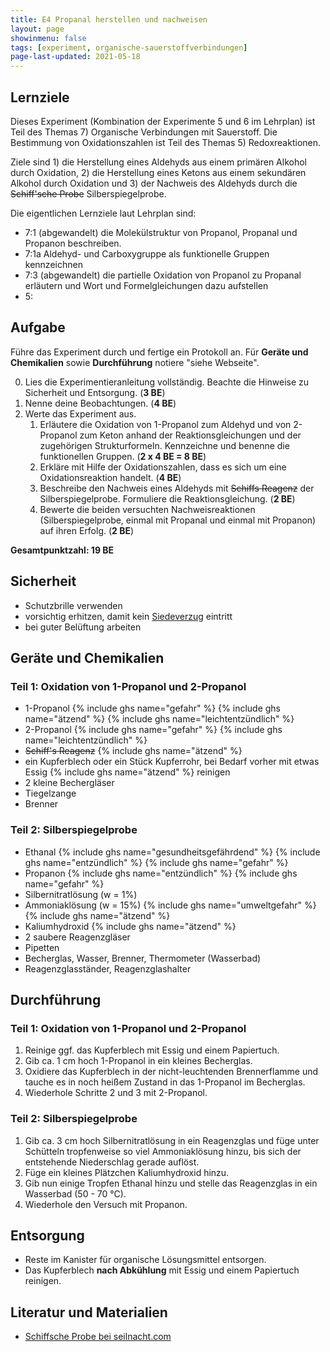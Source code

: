 ```yaml
---
title: E4 Propanal herstellen und nachweisen
layout: page
showinmenu: false
tags: [experiment, organische-sauerstoffverbindungen]
page-last-updated: 2021-05-18
---
```


## Lernziele

Dieses Experiment (Kombination der Experimente 5 und 6 im Lehrplan) ist Teil des Themas 7) Organische Verbindungen mit Sauerstoff. Die Bestimmung von Oxidationszahlen ist Teil des Themas 5) Redoxreaktionen.

Ziele sind 1) die Herstellung eines Aldehyds aus einem primären Alkohol durch Oxidation, 2) die Herstellung eines Ketons aus einem sekundären Alkohol durch Oxidation und 3) der Nachweis des Aldehyds durch die ~~Schiff'sche Probe~~ Silberspiegelprobe.

Die eigentlichen Lernziele laut Lehrplan sind:
- 7:1 (abgewandelt) die Molekülstruktur von Propanol, Propanal und Propanon beschreiben.
- 7:1a Aldehyd- und Carboxygruppe als funktionelle Gruppen kennzeichnen
- 7:3 (abgewandelt) die partielle Oxidation von Propanol zu Propanal erläutern und Wort und Formelgleichungen dazu aufstellen
- 5:

## Aufgabe

Führe das Experiment durch und fertige ein Protokoll an. Für **Geräte und Chemikalien** sowie **Durchführung** notiere "siehe Webseite".

0. Lies die Experimentieranleitung vollständig. Beachte die Hinweise zu Sicherheit und Entsorgung. (**3 BE**)
1. Nenne deine Beobachtungen. (**4 BE**)
2. Werte das Experiment aus.
	1. Erläutere die Oxidation von 1-Propanol zum Aldehyd und von 2-Propanol zum Keton anhand der Reaktionsgleichungen und der zugehörigen Strukturformeln. Kennzeichne und benenne die funktionellen Gruppen. (**2 x 4 BE = 8 BE**)
	2. Erkläre mit Hilfe der Oxidationszahlen, dass es sich um eine Oxidationsreaktion handelt. (**4 BE**)
	3. Beschreibe den Nachweis eines Aldehyds mit ~~Schiffs Reagenz~~ der Silberspiegelprobe. Formuliere die Reaktionsgleichung. (**2 BE**)
	4. Bewerte die beiden versuchten Nachweisreaktionen (Silberspiegelprobe, einmal mit Propanal und einmal mit Propanon) auf ihren Erfolg. (**2 BE**)
	
**Gesamtpunktzahl: 19 BE**

## Sicherheit

- Schutzbrille verwenden
- vorsichtig erhitzen, damit kein [Siedeverzug](https://www.youtube.com/watch?v=fKt-jPkmHG8) eintritt
- bei guter Belüftung arbeiten

## Geräte und Chemikalien

### Teil 1: Oxidation von 1-Propanol und 2-Propanol

- 1-Propanol {% include ghs name="gefahr" %} {% include ghs name="ätzend" %} {% include ghs name="leichtentzündlich" %}
- 2-Propanol {% include ghs name="gefahr" %} {% include ghs name="leichtentzündlich" %}
- ~~Schiff's Reagenz~~ {% include ghs name="ätzend" %}
- ein Kupferblech oder ein Stück Kupferrohr, bei Bedarf vorher mit etwas Essig {% include ghs name="ätzend" %} reinigen
- 2 kleine Bechergläser
- Tiegelzange
- Brenner

### Teil 2: Silberspiegelprobe

* Ethanal {% include ghs name="gesundheitsgefährdend" %} {% include ghs name="entzündlich" %} {% include ghs name="gefahr" %}
* Propanon {% include ghs name="entzündlich" %} {% include ghs name="gefahr" %}
* Silbernitratlösung (w = 1%)
* Ammoniaklösung (w = 15%) {% include ghs name="umweltgefahr" %} {% include ghs name="ätzend" %}
* Kaliumhydroxid {% include ghs name="ätzend" %}
* 2 saubere Reagenzgläser
* Pipetten
* Becherglas, Wasser, Brenner, Thermometer (Wasserbad)
* Reagenzglasständer, Reagenzglashalter


## Durchführung

### Teil 1: Oxidation von 1-Propanol und 2-Propanol

1. Reinige ggf. das Kupferblech mit Essig und einem Papiertuch.
2. Gib ca. 1 cm hoch 1-Propanol in ein kleines Becherglas.
3. Oxidiere das Kupferblech in der nicht-leuchtenden Brennerflamme und tauche es in noch heißem Zustand in das 1-Propanol im Becherglas.
4. Wiederhole Schritte 2 und 3 mit 2-Propanol.

### Teil 2: Silberspiegelprobe

1. Gib ca. 3 cm hoch Silbernitratlösung in ein Reagenzglas und füge unter Schütteln tropfenweise so viel Ammoniaklösung hinzu, bis sich der entstehende Niederschlag gerade auflöst.
2. Füge ein kleines Plätzchen Kaliumhydroxid hinzu.
3. Gib nun einige Tropfen Ethanal hinzu und stelle das Reagenzglas in ein Wasserbad (50 - 70 °C).
4. Wiederhole den Versuch mit Propanon.

## Entsorgung

- Reste im Kanister für organische Lösungsmittel entsorgen.
- Das Kupferblech **nach Abkühlung** mit Essig und einem Papiertuch reinigen.

## Literatur und Materialien

- [Schiffsche Probe bei seilnacht.com](https://www.seilnacht.com/Lexikon/orgschif.html)
